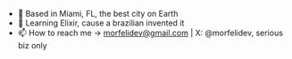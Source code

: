 - 🌴 Based in Miami, FL, the best city on Earth
- 🍎 Learning Elixir, cause a brazilian invented it
- 📫 How to reach me -> morfelidev@gmail.com | X: @morfelidev, serious biz only
<!---
morfeli/morfeli is a ✨ special ✨ repository because its `README.md` (this file) appears on your GitHub profile.
You can click the Preview link to take a look at your changes.
--->
